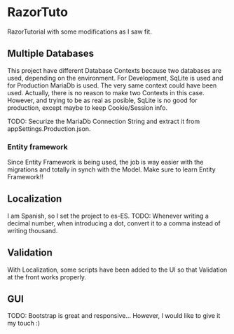 # RazorTuto
RazorTutorial with some modifications as I saw fit.

## Multiple Databases
This project have different Database Contexts because two databases are used, depending on the environment. For Development, SqLite is used and for Production MariaDb is used.
The very same context could have been used. Actually, there is no reason to make two Contexts in this case. However, and trying to be as real as posible, SqLite is no good for production, except maybe to keep Cookie/Session info.

TODO: Securize the MariaDb Connection String and extract it from appSettings.Production.json.

### Entity framework
Since Entity Framework is being used, the job is way easier with the migrations and totally in synch with the Model. Make sure to learn Entity Framework!!

## Localization
I am Spanish, so I set the project to es-ES.
TODO: Whenever writing a decimal number, when introducing a dot, convert it to a comma instead of writing thousand.

## Validation
With Localization, some scripts have been added to the UI so that Validation at the front works properly.

## GUI
TODO: Bootstrap is great and responsive... However, I would like to give it my touch :)
